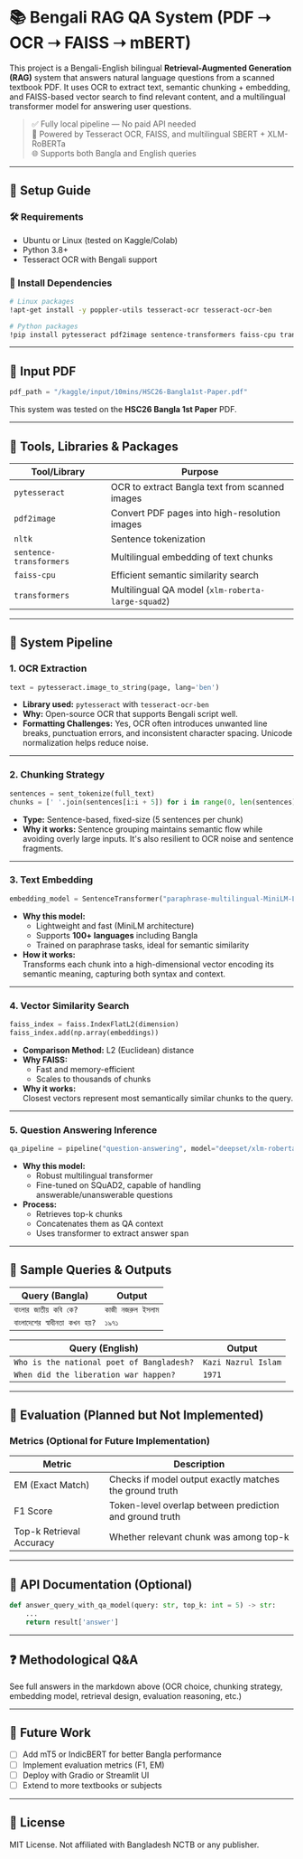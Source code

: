 # 📚 Bengali RAG QA System (PDF ➝ OCR ➝ FAISS ➝ mBERT)

This project is a Bengali-English bilingual **Retrieval-Augmented Generation (RAG)** system that answers natural language questions from a scanned textbook PDF. It uses OCR to extract text, semantic chunking + embedding, and FAISS-based vector search to find relevant content, and a multilingual transformer model for answering user questions.

> ✅ Fully local pipeline — No paid API needed  
> 🧠 Powered by Tesseract OCR, FAISS, and multilingual SBERT + XLM-RoBERTa  
> 🌐 Supports both Bangla and English queries

---

## 🔧 Setup Guide

### 🛠 Requirements

- Ubuntu or Linux (tested on Kaggle/Colab)
- Python 3.8+
- Tesseract OCR with Bengali support

### 🐍 Install Dependencies

```bash
# Linux packages
!apt-get install -y poppler-utils tesseract-ocr tesseract-ocr-ben

# Python packages
!pip install pytesseract pdf2image sentence-transformers faiss-cpu transformers nltk --quiet
```

---

## 📁 Input PDF

```python
pdf_path = "/kaggle/input/10mins/HSC26-Bangla1st-Paper.pdf"
```

This system was tested on the **HSC26 Bangla 1st Paper** PDF.

---

## 🧰 Tools, Libraries & Packages

| Tool/Library | Purpose |
|--------------|---------|
| `pytesseract` | OCR to extract Bangla text from scanned images |
| `pdf2image` | Convert PDF pages into high-resolution images |
| `nltk` | Sentence tokenization |
| `sentence-transformers` | Multilingual embedding of text chunks |
| `faiss-cpu` | Efficient semantic similarity search |
| `transformers` | Multilingual QA model (`xlm-roberta-large-squad2`) |

---

## 🧠 System Pipeline

### 1. **OCR Extraction**

```python
text = pytesseract.image_to_string(page, lang='ben')
```

- **Library used:** `pytesseract` with `tesseract-ocr-ben`
- **Why:** Open-source OCR that supports Bengali script well.
- **Formatting Challenges:** Yes, OCR often introduces unwanted line breaks, punctuation errors, and inconsistent character spacing. Unicode normalization helps reduce noise.

---

### 2. **Chunking Strategy**

```python
sentences = sent_tokenize(full_text)
chunks = [' '.join(sentences[i:i + 5]) for i in range(0, len(sentences), 5)]
```

- **Type:** Sentence-based, fixed-size (5 sentences per chunk)
- **Why it works:** Sentence grouping maintains semantic flow while avoiding overly large inputs. It's also resilient to OCR noise and sentence fragments.

---

### 3. **Text Embedding**

```python
embedding_model = SentenceTransformer("paraphrase-multilingual-MiniLM-L12-v2")
```

- **Why this model:**  
  - Lightweight and fast (MiniLM architecture)  
  - Supports **100+ languages** including Bangla  
  - Trained on paraphrase tasks, ideal for semantic similarity  
- **How it works:**  
  Transforms each chunk into a high-dimensional vector encoding its semantic meaning, capturing both syntax and context.

---

### 4. **Vector Similarity Search**

```python
faiss_index = faiss.IndexFlatL2(dimension)
faiss_index.add(np.array(embeddings))
```

- **Comparison Method:** L2 (Euclidean) distance
- **Why FAISS:**  
  - Fast and memory-efficient
  - Scales to thousands of chunks
- **Why it works:**  
  Closest vectors represent most semantically similar chunks to the query.

---

### 5. **Question Answering Inference**

```python
qa_pipeline = pipeline("question-answering", model="deepset/xlm-roberta-large-squad2")
```

- **Why this model:**  
  - Robust multilingual transformer  
  - Fine-tuned on SQuAD2, capable of handling answerable/unanswerable questions  
- **Process:**  
  - Retrieves top-k chunks  
  - Concatenates them as QA context  
  - Uses transformer to extract answer span

---

## 💬 Sample Queries & Outputs

| Query (Bangla)                          | Output                                      |
|----------------------------------------|---------------------------------------------|
| `বাংলার জাতীয় কবি কে?`                 | `কাজী নজরুল ইসলাম`                        |
| `বাংলাদেশের স্বাধীনতা কখন হয়?`         | `১৯৭১`                                     |

| Query (English)                         | Output                                      |
|----------------------------------------|---------------------------------------------|
| `Who is the national poet of Bangladesh?` | `Kazi Nazrul Islam`                        |
| `When did the liberation war happen?`     | `1971`                                     |

---

## 🧪 Evaluation (Planned but Not Implemented)

### Metrics (Optional for Future Implementation)

| Metric     | Description |
|------------|-------------|
| EM (Exact Match) | Checks if model output exactly matches the ground truth |
| F1 Score   | Token-level overlap between prediction and ground truth |
| Top-k Retrieval Accuracy | Whether relevant chunk was among top-k |

---

## 📡 API Documentation (Optional)

```python
def answer_query_with_qa_model(query: str, top_k: int = 5) -> str:
    ...
    return result['answer']
```

---

## ❓ Methodological Q&A

See full answers in the markdown above (OCR choice, chunking strategy, embedding model, retrieval design, evaluation reasoning, etc.)

---

## 📌 Future Work

- [ ] Add mT5 or IndicBERT for better Bangla performance
- [ ] Implement evaluation metrics (F1, EM)
- [ ] Deploy with Gradio or Streamlit UI
- [ ] Extend to more textbooks or subjects

---

## 📜 License

MIT License. Not affiliated with Bangladesh NCTB or any publisher.